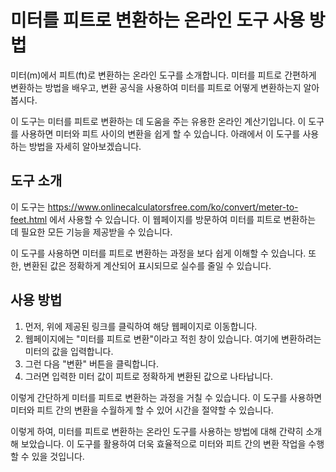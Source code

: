미터를 피트로 변환하는 온라인 도구 사용 방법
=========================

미터(m)에서 피트(ft)로 변환하는 온라인 도구를 소개합니다. 미터를 피트로 간편하게 변환하는 방법을 배우고, 변환 공식을 사용하여 미터를 피트로 어떻게 변환하는지 알아봅시다.

이 도구는 미터를 피트로 변환하는 데 도움을 주는 유용한 온라인 계산기입니다. 이 도구를 사용하면 미터와 피트 사이의 변환을 쉽게 할 수 있습니다. 아래에서 이 도구를 사용하는 방법을 자세히 알아보겠습니다.

도구 소개
-----

이 도구는 <https://www.onlinecalculatorsfree.com/ko/convert/meter-to-feet.html> 에서 사용할 수 있습니다. 이 웹페이지를 방문하여 미터를 피트로 변환하는 데 필요한 모든 기능을 제공받을 수 있습니다.

이 도구를 사용하면 미터를 피트로 변환하는 과정을 보다 쉽게 이해할 수 있습니다. 또한, 변환된 값은 정확하게 계산되어 표시되므로 실수를 줄일 수 있습니다.

사용 방법
-----

1. 먼저, 위에 제공된 링크를 클릭하여 해당 웹페이지로 이동합니다.
2. 웹페이지에는 "미터를 피트로 변환"이라고 적힌 창이 있습니다. 여기에 변환하려는 미터의 값을 입력합니다.
3. 그런 다음 "변환" 버튼을 클릭합니다.
4. 그러면 입력한 미터 값이 피트로 정확하게 변환된 값으로 나타납니다.

이렇게 간단하게 미터를 피트로 변환하는 과정을 거칠 수 있습니다. 이 도구를 사용하면 미터와 피트 간의 변환을 수월하게 할 수 있어 시간을 절약할 수 있습니다.

이렇게 하여, 미터를 피트로 변환하는 온라인 도구를 사용하는 방법에 대해 간략히 소개해 보았습니다. 이 도구를 활용하여 더욱 효율적으로 미터와 피트 간의 변환 작업을 수행할 수 있을 것입니다.